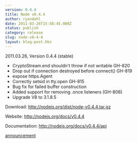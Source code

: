 ```yaml
---
version: 0.4.4
title: Node v0.4.4
author: ryandahl
date: 2011-03-26T15:58:45.000Z
status: publish
category: release
slug: node-v0-4-4
layout: blog-post.hbs
---
```


2011.03.26, Version 0.4.4 (stable)
<ul>
<li> CryptoStream.end shouldn't throw if not writable GH-820
<li> Drop out if connection destroyed before connect() GH-819
<li> expose https.Agent
<li> Correctly setsid in tty.open GH-815
<li> Bug fix for failed buffer construction
<li> Added support for removing .once listeners (GH-806)
<li> Upgrade V8 to 3.1.8.5</ul>



Download: <a href="http://nodejs.org/dist/node-v0.4.4.tar.gz">http://nodejs.org/dist/node-v0.4.4.tar.gz</a>

Website: <a href="http://nodejs.org/docs/v0.4.4/">http://nodejs.org/docs/v0.4.4</a>

Documentation: <a href="http://nodejs.org/docs/v0.4.4/api/">http://nodejs.org/docs/v0.4.4/api</a>

<a href="https://groups.google.com/d/topic/nodejs/LlQCYhDEPAc/discussion">announcement</a>
